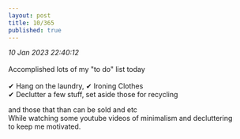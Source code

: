 ```yaml
---
layout: post
title: 10/365
published: true
---
```

_10 Jan 2023 22:40:12_
<br>
<br>
Accomplished lots of my "to do" list today
<br>
<br>
✔ Hang on the laundry, ✔ Ironing Clothes
<br>
✔ Declutter a few stuff, set aside those for recycling 
<br>
<!--more-->
and those that than can be sold and etc
<br>
While watching some youtube videos of minimalism and decluttering
<br>
to keep me motivated.

